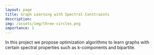 ```yaml
---
layout: page
title: Graph Learning with Spectral Constraints
description:
img: /assets/img/three-circles.png
importance: 1
---
```


In this project we propose optimization algorithms to learn graphs with certain spectral properties
such as k-components and bipartite.

